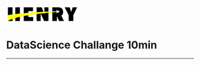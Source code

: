 <p align="left">
  <img height="50" src="./logohenry.jpg" />
</p>

# DataScience Challange 10min

<hr>


